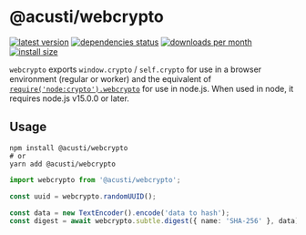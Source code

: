 # @acusti/webcrypto

[![latest version](https://img.shields.io/npm/v/@acusti/webcrypto?style=for-the-badge)](https://www.npmjs.com/package/@acusti/webcrypto)
[![dependencies status](https://img.shields.io/librariesio/release/npm/@acusti/webcrypto?style=for-the-badge)](https://libraries.io/npm/@acusti%2Fwebcrypto/sourcerank)
[![downloads per month](https://img.shields.io/npm/dm/@acusti/webcrypto?style=for-the-badge)](https://www.npmjs.com/package/@acusti/webcrypto)
[![install size](https://packagephobia.com/badge?p=@acusti/webcrypto&style=for-the-badge)](https://packagephobia.com/result?p=@acusti/webcrypto)

`webcrypto` exports `window.crypto` / `self.crypto` for use in a browser
environment (regular or worker) and the equivalent of
[`require('node:crypto').webcrypto`][node webcrypto] for use in node.js.
When used in node, it requires node.js v15.0.0 or later.

[node webcrypto]: https://nodejs.org/api/webcrypto.html#class-crypto

## Usage

```
npm install @acusti/webcrypto
# or
yarn add @acusti/webcrypto
```

```ts
import webcrypto from '@acusti/webcrypto';

const uuid = webcrypto.randomUUID();

const data = new TextEncoder().encode('data to hash');
const digest = await webcrypto.subtle.digest({ name: 'SHA-256' }, data);
```
